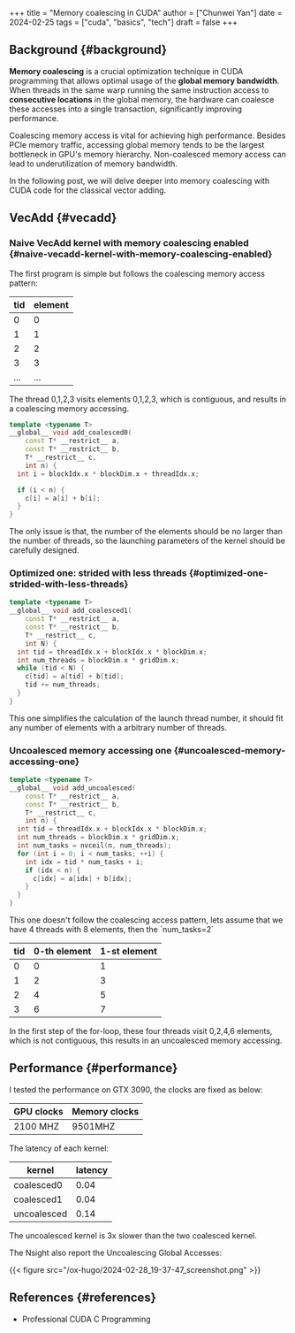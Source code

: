 +++
title = "Memory coalescing in CUDA"
author = ["Chunwei Yan"]
date = 2024-02-25
tags = ["cuda", "basics", "tech"]
draft = false
+++

## Background {#background}

**Memory coalescing** is a crucial optimization technique in CUDA programming that allows optimal usage of the **global memory bandwidth**. When threads in the same warp running the same instruction access to **consecutive locations** in the global memory, the hardware can coalesce these accesses into a single transaction, significantly improving performance.

Coalescing memory access is vital for achieving high performance. Besides PCIe memory traffic, accessing global memory tends to be the largest bottleneck in GPU's memory hierarchy.
Non-coalesced memory access can lead to underutilization of memory bandwidth.

In the following post, we will delve deeper into memory coalescing with CUDA code for the classical vector adding.


## VecAdd {#vecadd}


### Naive VecAdd kernel with memory coalescing enabled {#naive-vecadd-kernel-with-memory-coalescing-enabled}

The first program is simple but follows the coalescing memory access pattern:

| tid | element |
|-----|---------|
| 0   | 0       |
| 1   | 1       |
| 2   | 2       |
| 3   | 3       |
| ... | ...     |

The thread 0,1,2,3 visits elements 0,1,2,3, which is contiguous, and results in a coalescing memory accessing.

```cpp
template <typename T>
__global__ void add_coalesced0(
    const T* __restrict__ a,
    const T* __restrict__ b,
    T* __restrict__ c,
    int n) {
  int i = blockIdx.x * blockDim.x + threadIdx.x;

  if (i < n) {
    c[i] = a[i] + b[i];
  }
}
```

The only issue is that, the number of the elements should be no larger than the number of threads, so the launching parameters of the kernel should be carefully designed.


### Optimized one: strided with less threads {#optimized-one-strided-with-less-threads}

```cpp
template <typename T>
__global__ void add_coalesced1(
    const T* __restrict__ a,
    const T* __restrict__ b,
    T* __restrict__ c,
    int N) {
  int tid = threadIdx.x + blockIdx.x * blockDim.x;
  int num_threads = blockDim.x * gridDim.x;
  while (tid < N) {
    c[tid] = a[tid] + b[tid];
    tid += num_threads;
  }
}
```

This one simplifies the calculation of the launch thread number, it should fit any number of elements with a arbitrary number of threads.


### Uncoalesced memory accessing one {#uncoalesced-memory-accessing-one}

```cpp
template <typename T>
__global__ void add_uncoalesced(
    const T* __restrict__ a,
    const T* __restrict__ b,
    T* __restrict__ c,
    int n) {
  int tid = threadIdx.x + blockIdx.x * blockDim.x;
  int num_threads = blockDim.x * gridDim.x;
  int num_tasks = nvceil(n, num_threads);
  for (int i = 0; i < num_tasks; ++i) {
    int idx = tid * num_tasks + i;
    if (idx < n) {
      c[idx] = a[idx] + b[idx];
    }
  }
}
```

This one doesn't follow the coalescing access pattern, lets assume that we have 4 threads with 8 elements, then the \`num_tasks=2\`

| tid | 0-th element | 1-st element |
|-----|--------------|--------------|
| 0   | 0            | 1            |
| 1   | 2            | 3            |
| 2   | 4            | 5            |
| 3   | 6            | 7            |

In the first step of the for-loop, these four threads visit 0,2,4,6 elements, which is not contiguous, this results in an uncoalesced memory accessing.


## Performance {#performance}

I tested the performance on GTX 3090, the clocks are fixed as below:

| GPU clocks | Memory clocks |
|------------|---------------|
| 2100 MHZ   | 9501MHZ       |

The latency of each kernel:

| kernel      | latency |
|-------------|---------|
| coalesced0  | 0.04    |
| coalesced1  | 0.04    |
| uncoalesced | 0.14    |

The uncoalesced kernel is 3x slower than the two coalesced kernel.

The Nsight also report the Uncoalescing Global Accesses:

{{< figure src="/ox-hugo/2024-02-28_19-37-47_screenshot.png" >}}


## References {#references}

-   Professional CUDA C Programming
